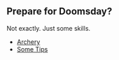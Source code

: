 ## Prepare for Doomsday?

Not exactly. Just some skills.


- [Archery](archery/README.md)
- [Some Tips](tips/README.md)